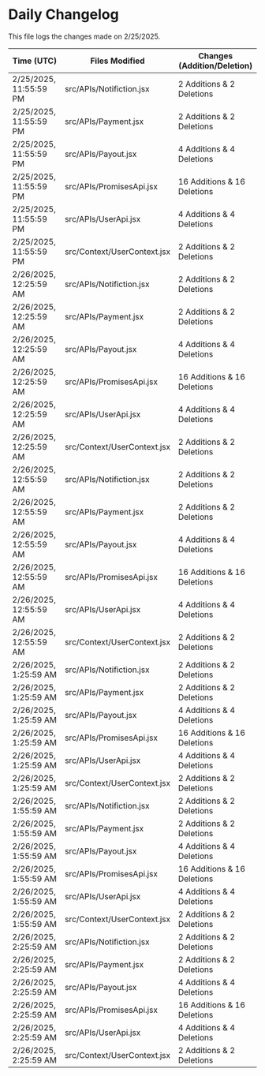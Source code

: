 # Daily Changelog

This file logs the changes made on 2/25/2025.

| Time (UTC)             | Files Modified                    | Changes (Addition/Deletion) |
|------------------------|-----------------------------------|-----------------------------|
| 2/25/2025, 11:55:59 PM | src/APIs/Notifiction.jsx | 2 Additions & 2 Deletions |
| 2/25/2025, 11:55:59 PM | src/APIs/Payment.jsx | 2 Additions & 2 Deletions |
| 2/25/2025, 11:55:59 PM | src/APIs/Payout.jsx | 4 Additions & 4 Deletions |
| 2/25/2025, 11:55:59 PM | src/APIs/PromisesApi.jsx | 16 Additions & 16 Deletions |
| 2/25/2025, 11:55:59 PM | src/APIs/UserApi.jsx | 4 Additions & 4 Deletions |
| 2/25/2025, 11:55:59 PM | src/Context/UserContext.jsx | 2 Additions & 2 Deletions |
| 2/26/2025, 12:25:59 AM | src/APIs/Notifiction.jsx | 2 Additions & 2 Deletions|
| 2/26/2025, 12:25:59 AM | src/APIs/Payment.jsx | 2 Additions & 2 Deletions|
| 2/26/2025, 12:25:59 AM | src/APIs/Payout.jsx | 4 Additions & 4 Deletions|
| 2/26/2025, 12:25:59 AM | src/APIs/PromisesApi.jsx | 16 Additions & 16 Deletions|
| 2/26/2025, 12:25:59 AM | src/APIs/UserApi.jsx | 4 Additions & 4 Deletions|
| 2/26/2025, 12:25:59 AM | src/Context/UserContext.jsx | 2 Additions & 2 Deletions|
| 2/26/2025, 12:55:59 AM | src/APIs/Notifiction.jsx | 2 Additions & 2 Deletions|
| 2/26/2025, 12:55:59 AM | src/APIs/Payment.jsx | 2 Additions & 2 Deletions|
| 2/26/2025, 12:55:59 AM | src/APIs/Payout.jsx | 4 Additions & 4 Deletions|
| 2/26/2025, 12:55:59 AM | src/APIs/PromisesApi.jsx | 16 Additions & 16 Deletions|
| 2/26/2025, 12:55:59 AM | src/APIs/UserApi.jsx | 4 Additions & 4 Deletions|
| 2/26/2025, 12:55:59 AM | src/Context/UserContext.jsx | 2 Additions & 2 Deletions|
| 2/26/2025, 1:25:59 AM | src/APIs/Notifiction.jsx | 2 Additions & 2 Deletions|
| 2/26/2025, 1:25:59 AM | src/APIs/Payment.jsx | 2 Additions & 2 Deletions|
| 2/26/2025, 1:25:59 AM | src/APIs/Payout.jsx | 4 Additions & 4 Deletions|
| 2/26/2025, 1:25:59 AM | src/APIs/PromisesApi.jsx | 16 Additions & 16 Deletions|
| 2/26/2025, 1:25:59 AM | src/APIs/UserApi.jsx | 4 Additions & 4 Deletions|
| 2/26/2025, 1:25:59 AM | src/Context/UserContext.jsx | 2 Additions & 2 Deletions|
| 2/26/2025, 1:55:59 AM | src/APIs/Notifiction.jsx | 2 Additions & 2 Deletions|
| 2/26/2025, 1:55:59 AM | src/APIs/Payment.jsx | 2 Additions & 2 Deletions|
| 2/26/2025, 1:55:59 AM | src/APIs/Payout.jsx | 4 Additions & 4 Deletions|
| 2/26/2025, 1:55:59 AM | src/APIs/PromisesApi.jsx | 16 Additions & 16 Deletions|
| 2/26/2025, 1:55:59 AM | src/APIs/UserApi.jsx | 4 Additions & 4 Deletions|
| 2/26/2025, 1:55:59 AM | src/Context/UserContext.jsx | 2 Additions & 2 Deletions|
| 2/26/2025, 2:25:59 AM | src/APIs/Notifiction.jsx | 2 Additions & 2 Deletions|
| 2/26/2025, 2:25:59 AM | src/APIs/Payment.jsx | 2 Additions & 2 Deletions|
| 2/26/2025, 2:25:59 AM | src/APIs/Payout.jsx | 4 Additions & 4 Deletions|
| 2/26/2025, 2:25:59 AM | src/APIs/PromisesApi.jsx | 16 Additions & 16 Deletions|
| 2/26/2025, 2:25:59 AM | src/APIs/UserApi.jsx | 4 Additions & 4 Deletions|
| 2/26/2025, 2:25:59 AM | src/Context/UserContext.jsx | 2 Additions & 2 Deletions|
